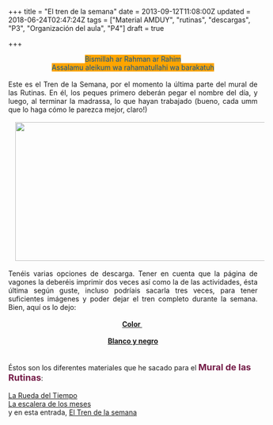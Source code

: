 +++
title = "El tren de la semana"
date = 2013-09-12T11:08:00Z
updated = 2018-06-24T02:47:24Z
tags = ["Material AMDUY", "rutinas", "descargas", "P3", "Organización del aula", "P4"]
draft = true

+++

<div dir="ltr" style="text-align: left;" trbidi="on"><div style="text-align: center;"><span style="background-color: orange; color: #0b5394;">Bismillah ar Rahman ar Rahim</span></div><div style="text-align: center;"><span style="background-color: orange; color: #0b5394;">Assalamu aleikum wa rahamatullahi wa barakatuh</span></div><br /><div style="text-align: justify;">Este es el Tren de la Semana, por el momento la última parte del mural de las Rutinas. En él, los peques primero deberán pegar el nombre del día, y luego, al terminar la madrassa, lo que hayan trabajado (bueno, cada umm que lo haga cómo le parezca mejor, claro!)</div><div style="text-align: justify;"><br /></div><div class="separator" style="clear: both; text-align: center;"><a href="http://1.bp.blogspot.com/-knBalzq4BpY/UjGDRUAZPfI/AAAAAAAAFv0/ZXC90g2EoCs/s1600/Tren+completo+imagen.png" imageanchor="1" style="margin-left: 1em; margin-right: 1em;"><img border="0" height="280" src="https://1.bp.blogspot.com/-knBalzq4BpY/UjGDRUAZPfI/AAAAAAAAFv0/ZXC90g2EoCs/s640/Tren+completo+imagen.png" width="640" /></a></div><div class="separator" style="clear: both; text-align: center;"><br /></div><div class="separator" style="clear: both; text-align: justify;">Tenéis varias opciones de descarga. Tener en cuenta que la página de vagones la deberéis imprimir dos veces así como la de las actividades, ésta última según guste, incluso podríais sacarla tres veces, para tener suficientes imágenes y poder dejar el tren completo durante la semana. Bien, aquí os lo dejo:</div><div class="separator" style="clear: both; text-align: justify;"><br /></div><div class="separator" style="clear: both; text-align: center;"><b><a href="https://app.box.com/s/dcm7kidu9jpdg3wkuww2">Color&nbsp;</a>&nbsp;</b></div><div class="separator" style="clear: both; text-align: center;"><br /></div><div class="separator" style="clear: both; text-align: center;"><b><a href="https://app.box.com/s/69fi9908cgqusu960lwc">Blanco y negro</a></b></div><div class="separator" style="clear: both; text-align: center;"><br /></div><div style="text-align: justify;"><br /></div>Éstos son los diferentes materiales que he sacado para el <b><span style="color: #741b47; font-size: large;">Mural de las Rutinas</span></b>:<br /><br /><a href="http://almadrassadenoura.blogspot.com/2013/08/la-rueda-del-tiempo.html">La Rueda del Tiempo</a><br /><a href="http://almadrassadenoura.blogspot.com/2013/09/subiendo-por-la-escalera-de-los-meses.html#comments">La escalera de los meses</a><br />y en esta entrada, <a href="http://almadrassadenoura.blogspot.com/2013/09/el-tren-de-la-semana.html">El Tren de la semana</a></div>
